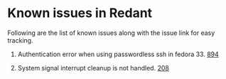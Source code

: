 # Known issues in Redant

Following are the list of known issues along with the issue link for easy tracking.

1. Authentication error when using passwordless ssh in fedora 33. [894](https://github.com/gluster/redant/issues/894)

2. System signal interrupt cleanup is not handled. [208](https://github.com/gluster/redant/issues/208)